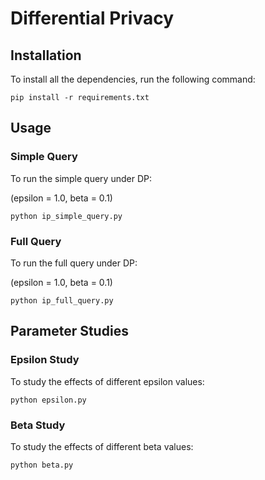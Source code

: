 # Differential Privacy

## Installation

To install all the dependencies, run the following command:

```
pip install -r requirements.txt
```

## Usage

### Simple Query

To run the simple query under DP:

(epsilon = 1.0, beta = 0.1)

```
python ip_simple_query.py
```

### Full Query

To run the full query under DP:

(epsilon = 1.0, beta = 0.1)

```
python ip_full_query.py
```

## Parameter Studies

### Epsilon Study

To study the effects of different epsilon values:

```
python epsilon.py
```

### Beta Study

To study the effects of different beta values:

```
python beta.py
```

